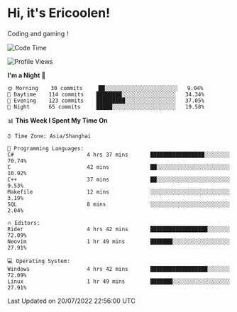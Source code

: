 # Hi, it's Ericoolen!
Coding and gaming！

<!--START_SECTION:waka-->
![Code Time](http://img.shields.io/badge/Code%20Time-338%20hrs%2018%20mins-blue)

![Profile Views](http://img.shields.io/badge/Profile%20Views-3-blue)

**I'm a Night 🦉** 

```text
🌞 Morning    30 commits     ██░░░░░░░░░░░░░░░░░░░░░░░   9.04% 
🌆 Daytime    114 commits    ████████░░░░░░░░░░░░░░░░░   34.34% 
🌃 Evening    123 commits    █████████░░░░░░░░░░░░░░░░   37.05% 
🌙 Night      65 commits     █████░░░░░░░░░░░░░░░░░░░░   19.58%

```


📊 **This Week I Spent My Time On** 

```text
⌚︎ Time Zone: Asia/Shanghai

💬 Programming Languages: 
C#                       4 hrs 37 mins       █████████████████░░░░░░░░   70.74% 
C                        42 mins             ██░░░░░░░░░░░░░░░░░░░░░░░   10.92% 
C++                      37 mins             ██░░░░░░░░░░░░░░░░░░░░░░░   9.53% 
Makefile                 12 mins             ░░░░░░░░░░░░░░░░░░░░░░░░░   3.19% 
SQL                      8 mins              ░░░░░░░░░░░░░░░░░░░░░░░░░   2.04%

🔥 Editors: 
Rider                    4 hrs 42 mins       ██████████████████░░░░░░░   72.09% 
Neovim                   1 hr 49 mins        ███████░░░░░░░░░░░░░░░░░░   27.91%

💻 Operating System: 
Windows                  4 hrs 42 mins       ██████████████████░░░░░░░   72.09% 
Linux                    1 hr 49 mins        ███████░░░░░░░░░░░░░░░░░░   27.91%

```


 Last Updated on 20/07/2022 22:56:00 UTC
<!--END_SECTION:waka-->

